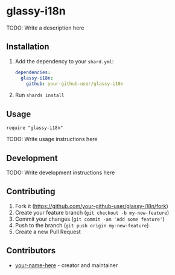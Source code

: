 # glassy-i18n

TODO: Write a description here

## Installation

1. Add the dependency to your `shard.yml`:

   ```yaml
   dependencies:
     glassy-i18n:
       github: your-github-user/glassy-i18n
   ```

2. Run `shards install`

## Usage

```crystal
require "glassy-i18n"
```

TODO: Write usage instructions here

## Development

TODO: Write development instructions here

## Contributing

1. Fork it (<https://github.com/your-github-user/glassy-i18n/fork>)
2. Create your feature branch (`git checkout -b my-new-feature`)
3. Commit your changes (`git commit -am 'Add some feature'`)
4. Push to the branch (`git push origin my-new-feature`)
5. Create a new Pull Request

## Contributors

- [your-name-here](https://github.com/your-github-user) - creator and maintainer
